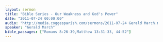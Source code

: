 ```yaml
---
layout: sermon
title: "Bible Series - Our Weakness and God's Power"
date: "2011-07-24 00:00:00"
audio: "http://media.coggesparish.com/sermons/2011-07-24 Gerald March.mp3"
speaker: "Gerald March"
bible_passages: ["Romans 8:26-39,Matthew 13:31-33, 44-52"]
---
```

